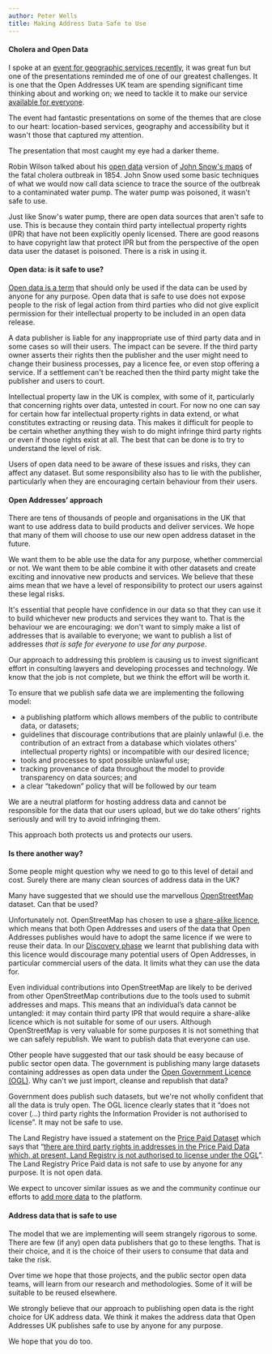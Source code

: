 ```yaml
---
author: Peter Wells
title: Making Address Data Safe to Use
---
```


#### Cholera and Open Data

I spoke at an [event for geographic services recently](http://geomobldn.org/post/102358677210/first-geomob-of-2015-13th-january-back-at-ucl), it was great fun but one of the presentations reminded me of one of our greatest challenges. It is one that the Open Addresses UK team are spending significant time thinking about and working on; we need to tackle it to make our service [available for everyone](https://alpha.openaddressesuk.org/about/vision).

The event had fantastic presentations on some of the themes that are close to our heart: location-based services, geography and accessibility but it wasn't those that captured my attention.

The presentation that most caught my eye had a darker theme.

Robin Wilson talked about his [open data](http://blog.rtwilson.com/john-snows-cholera-data-in-more-formats/) version of [John Snow's maps](http://en.wikipedia.org/wiki/John_Snow_(physician)#Cholera) of the fatal cholera outbreak in 1854. John Snow used some basic techniques of what we would now call data science to trace the source of the outbreak to a contaminated water pump. The water pump was poisoned, it wasn't safe to use.

Just like Snow's water pump, there are open data sources that aren't safe to use. This is because they contain third party intellectual property rights (IPR) that have not been explicitly openly licensed. There are good reasons to have copyright law that protect IPR but from the perspective of the open data user the dataset is poisoned. There is a risk in using it.

#### Open data: is it safe to use?

[Open data is a term](http://opendefinition.org/) that should only be used if the data can be used by anyone for any purpose. Open data that is safe to use does not expose people to the risk of legal action from third parties who did not give explicit permission for their intellectual property to be included in an open data release.

A data publisher is liable for any inappropriate use of third party data and in some cases so will their users. The impact can be severe. If the third party owner asserts their rights then the publisher and the user might need to change their business processes, pay a licence fee, or even stop offering a service. If a settlement can't be reached then the third party might take the publisher and users to court.

Intellectual property law in the UK is complex, with some of it, particularly that concerning rights over data, untested in court. For now no one can say for certain how far intellectual property rights in data extend, or what constitutes extracting or reusing data. This makes it difficult for people to be certain whether anything they wish to do might infringe third party rights or even if those rights exist at all. The best that can be done is to try to understand the level of risk.

Users of open data need to be aware of these issues and risks, they can affect any dataset. But some responsibility also has to lie with the publisher, particularly when they are encouraging certain behaviour from their users.

#### Open Addresses’ approach

There are tens of thousands of people and organisations in the UK that want to use address data to build products and deliver services. We hope that many of them will choose to use our new open address dataset in the future.

We want them to be able use the data for any purpose, whether commercial or not. We want them to be able combine it with other datasets and create exciting and innovative new products and services. We believe that these aims mean that we have a level of responsibility to protect our users against these legal risks.

It's essential that people have confidence in our data so that they can use it to build whichever new products and services they want to. That is the behaviour we are encouraging: we don't want to simply make a list of addresses that is available to everyone; we want to publish a list of addresses *that is safe for everyone to use for any purpose*.

Our approach to addressing this problem is causing us to invest significant effort in consulting lawyers and developing processes and technology. We know that the job is not complete, but we think the effort will be worth it.

To ensure that we publish safe data we are implementing the following model:

* a publishing platform which allows members of the public to contribute data, or datasets;
* guidelines that discourage contributions that are plainly unlawful (i.e. the contribution of an extract from a database which violates others' intellectual property rights) or incompatible with our desired licence;
* tools and processes to spot possible unlawful use;
* tracking provenance of data throughout the model to provide transparency on data sources; and
* a clear “takedown” policy that will be followed by our team

We are a neutral platform for hosting address data and cannot be responsible for the data that our users upload, but we do take others’ rights seriously and will try to avoid infringing them.

This approach both protects us and protects our users.

#### Is there another way?

Some people might question why we need to go to this level of detail and cost. Surely there are many clean sources of address data in the UK?

Many have suggested that we should use the marvellous [OpenStreetMap](http://www.openstreetmap.org/#map=5/51.500/-0.100) dataset. Can that be used?

Unfortunately not. OpenStreetMap has chosen to use a [share-alike licence](http://www.openstreetmap.org/copyright), which means that both Open Addresses and users of the data that Open Addresses publishes would have to adopt the same licence if we were to reuse their data. In our [Discovery phase](http://theodi.org/blog/the-open-addresses-symposium) we learnt that publishing data with this licence would discourage many potential users of Open Addresses, in particular commercial users of the data. It limits what they can use the data for. 

Even individual contributions into OpenStreetMap are likely to be derived from other OpenStreetMap contributions due to the tools used to submit addresses and maps. This means that an individual’s data cannot be untangled: it may contain third party IPR that would require a share-alike licence which is not suitable for some of our users. Although OpenStreetMap is very valuable for some purposes it is not something that we can safely republish. We want to publish data that everyone can use.

Other people have suggested that our task should be easy because of public sector open data. The government is publishing many large datasets containing addresses as open data under the [Open Government Licence (OGL)](http://www.nationalarchives.gov.uk/doc/open-government-licence/version/3/). Why can't we just import, cleanse and republish that data?

Government does publish such datasets, but we're not wholly confident that all the data is truly open. The OGL licence clearly states that it “does not cover (...) third party rights the Information Provider is not authorised to license”. It may not be safe to use.

The Land Registry have issued a statement on the [Price Paid Dataset](https://www.gov.uk/government/collections/price-paid-data) which says that “[there are third party rights in addresses in the Price Paid Data which, at present, Land Registry is not authorised to license under the OGL](http://mapgubbins.tumblr.com/post/107499166390/it-was-all-a-dream-land-registrys-price-paid)”. The Land Registry Price Paid data is not safe to use by anyone for any purpose. It is not open data.

We expect to uncover similar issues as we and the community continue our efforts to [add more data](https://alpha.openaddressesuk.org/about/addingdata) to the platform.

#### Address data that is safe to use

The model that we are implementing will seem strangely rigorous to some. There are few (if any) open data publishers that go to these lengths. That is their choice, and it is the choice of their users to consume that data and take the risk. 

Over time we hope that those projects, and the public sector open data teams, will learn from our research and methodologies. Some of it will be suitable to be reused elsewhere.

We strongly believe that our approach to publishing open data is the right choice for UK address data. We think it makes the address data that Open Addresses UK publishes safe to use by anyone for any purpose.

We hope that you do too.
